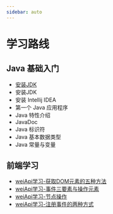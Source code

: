 ```yaml
---
sidebar: auto
---
```


# 学习路线
## Java 基础入门
* [安装JDK](notes/one.md)
* 安装JDK
* 安装 Intellij IDEA
* 第一个 Java 应用程序
* Java 特性介绍
* JavaDoc
* Java 标识符
* Java 基本数据类型
* Java 常量与变量

## 前端学习
* [weiApi学习-获取DOM元素的五种方法](js/weiApi.md)
* [weiApi学习-事件三要素与操作元素](js/operate.md)
* [weiApi学习-节点操作](js/node.md)
* [weiApi学习-注册事件的两种方式](js/registered.md)